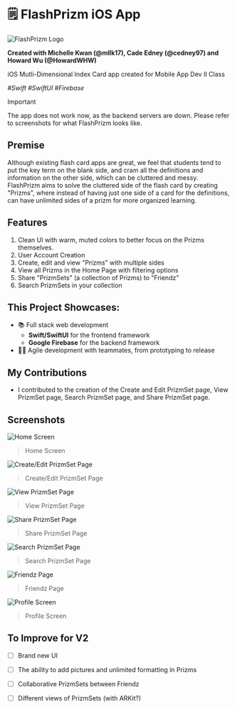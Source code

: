 # 🗒️ FlashPrizm iOS App

![FlashPrizm Logo](logonew.png)

**Created with Michelle Kwan \(@mllk17\), Cade Edney \(@cedney97\) and Howard Wu \(@HowardWHW\)**

iOS Mutli-Dimensional Index Card app created for Mobile App Dev II Class

_\#Swift \#SwiftUI \#Firebase_ 

> [!IMPORTANT]
> The app does not work now, as the backend servers are down. Please refer to screenshots for what FlashPrizm looks like.

## Premise 
Although existing flash card apps are great, we feel that students tend to put the key term on the blank side, and cram all the definitions and information on the other side, which can be cluttered and messy. FlashPrizm aims to solve the cluttered side of the flash card by creating "Prizms", where instead of having just one side of a card for the definitions, can have unlimited sides of a prizm for more organized learning. 

## Features
1. Clean UI with warm, muted colors to better focus on the Prizms themselves.
2. User Account Creation
3. Create, edit and view "Prizms" with multiple sides
4. View all Prizms in the Home Page with filtering options
5. Share "PrizmSets" (a collection of Prizms) to "Friendz" 
6. Search PrizmSets in your collection

## This Project Showcases: 
- 📚 Full stack web development
  - **Swift/SwiftUI** for the frontend framework
  - **Google Firebase** for the backend framework
- 🏃‍♂️ Agile development with teammates, from prototyping to release

## My Contributions
- I contributed to the creation of the Create and Edit PrizmSet page, View PrizmSet page, Search PrizmSet page, and Share PrizmSet page.

## Screenshots
![Home Screen](homescreen.png)
> Home Screen

![Create/Edit PrizmSet Page](createeditprizmset.png)
> Create/Edit PrizmSet Page

![View PrizmSet Page](viewprizmset.png)
> View PrizmSet Page

![Share PrizmSet Page](shareprizmset.png)
> Share PrizmSet Page

![Search PrizmSet Page](searchprizmset.png)
> Search PrizmSet Page

![Friendz Page](friendzscreen.png)
> Friendz Page

![Profile Screen](profilescreen.png)
> Profile Screen

## To Improve for V2 
- [ ] Brand new UI
- [ ] The ability to add pictures and unlimited formatting in Prizms
- [ ] Collaborative PrizmSets between Friendz
- [ ] Different views of PrizmSets (with ARKit?) 

   
